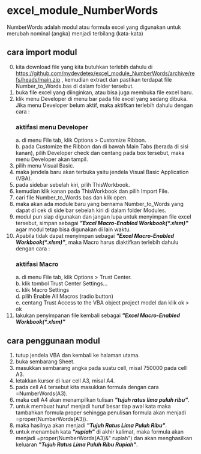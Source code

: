 # excel_module_NumberWords
NumberWords adalah modul atau formula excel yang digunakan untuk merubah nominal (angka) menjadi terbilang (kata-kata)
  ## cara import modul
  0. kita download file yang kita butuhkan terlebih dahulu di https://github.com/mydevdetex/excel_module_NumberWords/archive/refs/heads/main.zip , kemudian extract dan pastikan terdapat file Number_to_Words.bas di dalam folder tersebut.
  1. buka file excel yang diinginkan, atau bisa juga membuka file excel baru.
  2. klik menu Developer di menu bar pada file excel yang sedang dibuka. Jika menu Developer belum aktif, maka aktifkan terlebih dahulu dengan cara :
		### aktifasi menu Developer
		a. di menu File tab, klik Options > Customize Ribbon. <br>
		b. pada Customize the Ribbon dan di bawah Main Tabs (berada di sisi kanan), pilih Developer check dan centang pada box tersebut, maka menu Developer akan tampil.	
  3. pilih menu Visual Basic.
  4. maka jendela baru akan terbuka yaitu jendela Visual Basic Application (VBA).
  5. pada sidebar sebelah kiri, pilih ThisWorkbook.
  6. kemudian klik kanan pada ThisWorkbook dan pilih Import File.
  7. cari file Number_to_Words.bas dan klik open.
  8. maka akan ada module baru yang bernama Number_to_Words yang dapat di cek di side bar sebelah kiri di dalam folder Modules.
  9. modul pun siap digunakan dan jangan lupa untuk menyimpan file excel tersebut, simpan sebagai <b><i>"Excel Macro-Enabled Workbook(*.xlsm)"</i></b> agar modul tetap bisa digunakan di lain waktu.
  10. Apabila tidak dapat menyimpan sebagai <b><i>"Excel Macro-Enabled Workbook(*.xlsm)"</i></b>, maka Macro harus diaktifkan terlebih dahulu dengan cara :
		### aktifasi Macro
		a. di menu File tab, klik Options > Trust Center. <br>
 		b. klik tombol Trust Center Settings...<br>
      		c. klik Macro Settings<br>
      		d. pilih Enable All Macros (radio button)<br>
      		e. centang Trust Access to the VBA object project model dan klik ok > ok
  11. lakukan penyimpanan file kembali sebagai <b><i>"Excel Macro-Enabled Workbook(*.xlsm)"</i></b>
  ## cara penggunaan modul
  1. tutup jendela VBA dan kembali ke halaman utama.
  2. buka sembarang Sheet.
  3. masukkan sembarang angka pada suatu cell, misal 750000 pada cell A3.
  4. letakkan kursor di luar cell A3, misal A4.
  5. pada cell A4 tersebut kita masukkan formula dengan cara =NumberWords(A3).
  6. maka cell A4 akan menampilkan tulisan <b><i>"tujuh ratus lima puluh ribu"</i></b>.
  7. untuk membuat huruf menjadi huruf besar tiap awal kata maka tambahkan formula proper sehingga penulisan formula akan menjadi =proper(NumberWords(A3)).
  8. maka hasilnya akan menjadi <b><i>"Tujuh Ratus Lima Puluh Ribu"</i></b>.
  9. untuk menambah kata <b><i>"rupiah"</i></b> di akhir kalimat, maka formula akan menjadi =proper(NumberWords(A3)&" rupiah") dan akan menghasilkan keluaran <b><i>"Tujuh Ratus Lima Puluh Ribu Rupiah"</i></b>.
